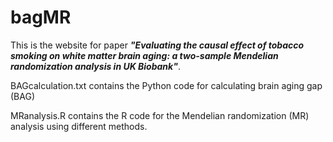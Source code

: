 # bagMR

This is the website for paper <b><i>"Evaluating the causal effect of tobacco smoking on white matter brain aging: a two-sample Mendelian randomization analysis in UK Biobank"</i></b>. 

BAGcalculation.txt contains the Python code for calculating brain aging gap (BAG)

MRanalysis.R contains the R code for the Mendelian randomization (MR) analysis using different methods. 
